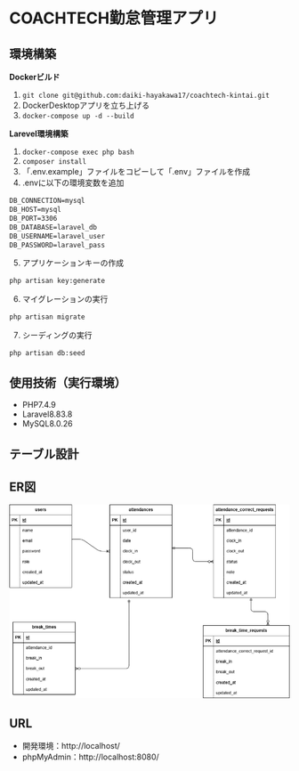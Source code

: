 # COACHTECH勤怠管理アプリ

## 環境構築
**Dockerビルド**
1. `git clone git@github.com:daiki-hayakawa17/coachtech-kintai.git`
2. DockerDesktopアプリを立ち上げる
3. `docker-compose up -d --build`

**Larevel環境構築**
1. `docker-compose exec php bash`
2. `composer install`
3. 「.env.example」ファイルをコピーして「.env」ファイルを作成
4. .envに以下の環境変数を追加
``` text
DB_CONNECTION=mysql
DB_HOST=mysql
DB_PORT=3306
DB_DATABASE=laravel_db
DB_USERNAME=laravel_user
DB_PASSWORD=laravel_pass
```

5. アプリケーションキーの作成
``` bash
php artisan key:generate
```

6. マイグレーションの実行
``` bash
php artisan migrate
```

7. シーディングの実行
``` bash
php artisan db:seed
```

## 使用技術（実行環境）
- PHP7.4.9
- Laravel8.83.8
- MySQL8.0.26

## テーブル設計

## ER図
![alt](kintai.drawio.png)

## URL
- 開発環境：http://localhost/
- phpMyAdmin：http://localhost:8080/